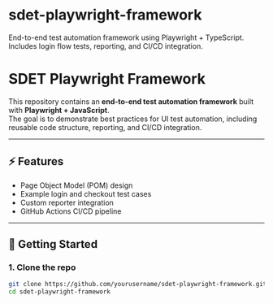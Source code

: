 # sdet-playwright-framework
End-to-end test automation framework using Playwright + TypeScript. Includes login flow tests, reporting, and CI/CD integration.

# SDET Playwright Framework

This repository contains an **end-to-end test automation framework** built with **Playwright + JavaScript**.  
The goal is to demonstrate best practices for UI test automation, including reusable code structure, reporting, and CI/CD integration.

---

## ⚡ Features
- Page Object Model (POM) design
- Example login and checkout test cases
- Custom reporter integration
- GitHub Actions CI/CD pipeline

---

## 🚀 Getting Started

### 1. Clone the repo
```bash
git clone https://github.com/yourusername/sdet-playwright-framework.git
cd sdet-playwright-framework
